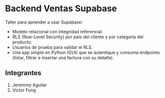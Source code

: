 # Backend Ventas Supabase

Taller para aprender a usar Supabase:
- Modelo relacional con integridad referencial.
- RLS (Row-Level Security) por país del cliente y por categoría del producto.
- Usuarios de prueba para validar el RLS.
- Una app simple en Python (GUI) que se autentique y consuma endpoints (listar, filtrar e
insertar una factura con su detalle).

## Integrantes
1. Jeremmy Aguilar
2. Victor Fung

